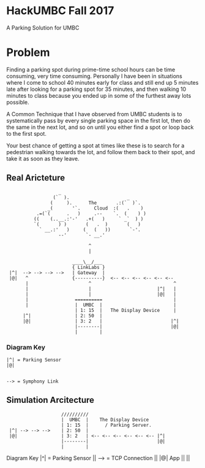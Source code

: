 # HackUMBC Fall 2017
A Parking Solution for UMBC

# Problem
Finding a parking spot during prime-time school hours can be time consuming,
very time consuming. Personally I have been in situations where I come to
school 40 minutes early for class and still end up 5 minutes late after looking
for a parking spot for 35 minutes, and then walking 10 minutes to class because
you ended up in some of the furthest away lots possible.

A Common Technique that I have observed from UMBC students is to systematically
pass by every single parking space in the first lot, then do the same in the
next lot, and so on until you either find a spot or loop back to the first spot.

Your best chance of getting a spot at times like these is to search for a pedestrian
walking towards the lot, and follow them back to their spot, and take it as soon as
they leave.


## Real Aricteture

                       _                                  
                     (`  ).                     _           
                    (     ).      The       .:(`  )`.       
                   _(       '`.     Cloud  :(   .    )      
               .=(`(      .   )     .--    `.  (    ) )      
              ((    (..__.:'-'   .+(   )     ` _`  ) )                 
              `(       ) )       (   .  )       (   ) 
                ` __.:'   )     (   (   ))       `-'.
                       --'       `- __.'

                                  ^
                                  |

                            ____\__/___
                            { LinkLabs }
     |^|  --> --> --> -->   | Gateway  |
     |@|   ^                {----------}  <-- <-- <-- <-- <-- <--
           |                      ^                              ^
           |                      |                        |^|   |
           |                      |                        |@|   |
           |                 ==========                          |
           |                 |  UMBC  |                          |
                             | 1: 15  |   The Display Device     |
          |^|                | 2: 50  |
          |@|                | 3: 2   |                         |^|
                             |--------|                         |@|
                             |        |

### Diagram Key

    |^| = Parking Sensor
    |@|
    
    
    --> = Symphony Link
 

## Simulation Arcitecture

                        //////////                          
                        |  UMBC  |    The Display Device                         
                        | 1: 15  |      / Parking Server.
     |^| --> --> -->    | 2: 50  |
     |@|                | 3: 2   | <-- <-- <-- <-- <-- <-- |^|
                        |--------|                         |@|
                        |        |

Diagram Key
 |^| = Parking Sensor  || --> = TCP Connection  ||
 |@|    App            ||                       ||
 
